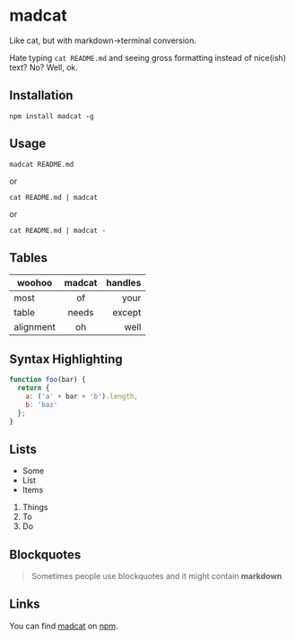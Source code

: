 # madcat
Like cat, but with markdown->terminal conversion.

Hate typing `cat README.md` and seeing gross formatting instead of nice(ish) text? No? Well, ok.

## Installation
```
npm install madcat -g
```

## Usage
```
madcat README.md
```

or

```
cat README.md | madcat
```

or

```
cat README.md | madcat -
```


## Tables

| woohoo | madcat | handles |
| ------ | :----: | ------: |
| most | of | your |
| table | needs | except |
| alignment| oh | well |

## Syntax Highlighting

```javascript
function foo(bar) {
  return {
    a: ('a' + bar + 'b').length,
    b: 'baz'
  };
}
```

## Lists

+ Some
+ List
+ Items


1. Things
2. To
3. Do


## Blockquotes

> Sometimes people use blockquotes
> and it might contain **markdown**

## Links

You can find [madcat](https://www.npmjs.com/package/madcat) on [npm](npmjs.com).

